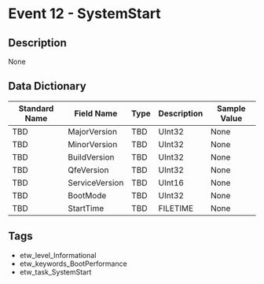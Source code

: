 # Event 12 - SystemStart

## Description
None

## Data Dictionary
|Standard Name|Field Name|Type|Description|Sample Value|
|---|---|---|---|---|
|TBD|MajorVersion|TBD|UInt32|None|None|
|TBD|MinorVersion|TBD|UInt32|None|None|
|TBD|BuildVersion|TBD|UInt32|None|None|
|TBD|QfeVersion|TBD|UInt32|None|None|
|TBD|ServiceVersion|TBD|UInt16|None|None|
|TBD|BootMode|TBD|UInt32|None|None|
|TBD|StartTime|TBD|FILETIME|None|None|

## Tags
* etw_level_Informational
* etw_keywords_BootPerformance
* etw_task_SystemStart